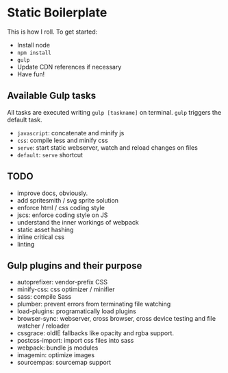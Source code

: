 # Static Boilerplate
This is how I roll. To get started:

* Install node
* `npm install`
* `gulp`
* Update CDN references if necessary
* Have fun!


## Available Gulp tasks
All tasks are executed writing `gulp [taskname]` on terminal. `gulp` triggers
the default task.

* `javascript`: concatenate and minify js
* `css`: compile less and minify css
* `serve`: start static webserver, watch and reload changes on files
* `default`: `serve` shortcut


## TODO
* improve docs, obviously.
* add spritesmith / svg sprite solution
* enforce html / css coding style
* jscs: enforce coding style on JS
* understand the inner workings of webpack
* static asset hashing
* inline critical css
* linting

## Gulp plugins and their purpose
* autoprefixer: vendor-prefix CSS
* minify-css: css optimizer / minifier
* sass: compile Sass
* plumber: prevent errors from terminating file watching
* load-plugins: programatically load plugins
* browser-sync: webserver, cross browser, cross device testing and file watcher / reloader
* cssgrace: oldIE fallbacks like opacity and rgba support.
* postcss-import: import css files into sass
* webpack: bundle js modules
* imagemin: optimize images
* sourcempas: sourcemap support
